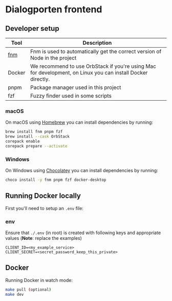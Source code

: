 # Dialogporten frontend

## Developer setup

Tool | Description
-----|------------
[fnm](https://github.com/Schniz/fnm) | Fnm is used to automatically get the correct version of Node in the project
Docker | We recommend to use OrbStack if you're using Mac for development, on Linux you can install Docker directly.
pnpm | Package manager used in this project
fzf | Fuzzy finder used in some scripts


### macOS

On macOS using [Homebrew](https://brew.sh/) you can install dependencies by running:

```bash
brew install fnm pnpm fzf
brew install --cask OrbStack
corepack enable
corepack prepare --activate
```

### Windows

On Windows using [Chocolatey](https://chocolatey.org/) you can install dependencies by running:

```bash
choco install -y fnm pnpm fzf docker-desktop
```

## Running Docker locally

First you'll need to setup an `.env` file:

### env
Ensure that `./.env` (in root) is created with following keys and appropriate values (**Note**: replace the examples)
```
CLIENT_ID=<my_example_service>
CLIENT_SECRET=<secret_password_keep_this_private>
```

## Docker

Running Docker in watch mode:

```bash
make pull (optional)
make dev
```
